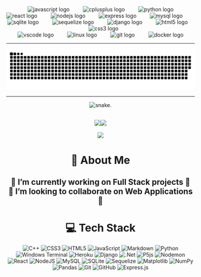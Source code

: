 <div align="center">


<img src="https://cdn.jsdelivr.net/gh/devicons/devicon/icons/javascript/javascript-original.svg" height="37" alt="javascript logo"  />
<img width="12" />
<img width="12" />
<img src="https://cdn.simpleicons.org/c++/00599C" height="37" alt="cplusplus logo"  />
<img width="12" />
<img width="12" />
<img src="https://cdn.simpleicons.org/python/3776AB" height="37" alt="python logo"  />
<br/>
<img src="https://cdn.jsdelivr.net/gh/devicons/devicon/icons/react/react-original.svg" height="37" alt="react logo"  />
<img width="12" />
<img width="12" />
<img src="https://cdn.jsdelivr.net/gh/devicons/devicon/icons/nodejs/nodejs-original.svg" height="37" alt="nodejs logo"  />
<img width="12" />
<img width="12" />
<img src="https://skillicons.dev/icons?i=express" height="37" alt="express logo"  />
<img width="12" />
<img width="12" />
<img src="https://cdn.jsdelivr.net/gh/devicons/devicon/icons/mysql/mysql-original.svg" height="37" alt="mysql logo"  />
<img width="12" />
<img width="12" />
<img src="https://cdn.simpleicons.org/sqlite/003B57" height="37" alt="sqlite logo"  />
<img width="12" />
<img width="12" />
<img src="https://cdn.simpleicons.org/sequelize/52B0E7" height="37" alt="sequelize logo"  />
<img width="12" />
<img width="12" />
<img src="https://skillicons.dev/icons?i=django" height="37" alt="django logo"  />
<img width="12" />
<img width="12" />
<img src="https://cdn.simpleicons.org/html5/E34F26" height="37" alt="html5 logo"  />
<img width="12" />
<img width="12" />
<img src="https://cdn.simpleicons.org/css3/1572B6" height="37" alt="css3 logo"  />
<br/>
<img src="https://cdn.jsdelivr.net/gh/devicons/devicon/icons/vscode/vscode-original.svg" height="37" alt="vscode logo"  />
<img width="12" />
<img width="12" />
<img src="https://cdn.simpleicons.org/linux/FCC624" height="37" alt="linux logo"  />
<img width="12" />
<img width="12" />
<img src="https://cdn.simpleicons.org/git/F05032" height="37" alt="git logo"  />
<img width="12" />
<img width="12" />
<img src="https://cdn.simpleicons.org/docker/2496ED" height="37" alt="docker logo"  />

<hr/>

<picture>
 <source media="(prefers-color-scheme: dark)" srcset="imgs/dist/github-contribution-grid-snake-dark.svg">
 <img alt="snake." src="imgs/dist/github-contribution-grid-snake.svg">
</picture>

<hr/>

<picture>
 <source media="(prefers-color-scheme: dark)" srcset="https://github-profile-trophy.vercel.app/?username=mmedoo&theme=tokyonight&no-frame=false&no-bg=true&margin-w=4">
 <img alt="snake." src="https://github-profile-trophy.vercel.app/?username=mmedoo&theme=transparent&no-frame=false&no-bg=true&margin-w=4">
</picture>

<br/>
<br/>

![](https://github-readme-stats.vercel.app/api?username=mmedoo&theme=transparent&hide_border=true&include_all_commits=false&count_private=false)![](https://github-readme-stats.vercel.app/api/top-langs/?username=mmedoo&theme=transparent&hide_border=true&include_all_commits=false&count_private=false&layout=compact)

![](https://github-readme-streak-stats.herokuapp.com/?user=mmedoo&theme=transparent&hide_border=true)<br/>




# 💫 About Me

## 🔭 I’m currently working on Full Stack projects 🔭 <br>👯 I’m looking to collaborate on Web Applications 👯



# 💻 Tech Stack
![C++](https://img.shields.io/badge/c++-%2300599C.svg?style=for-the-badge&logo=c%2B%2B&logoColor=white) ![CSS3](https://img.shields.io/badge/css3-%231572B6.svg?style=for-the-badge&logo=css3&logoColor=white) ![HTML5](https://img.shields.io/badge/html5-%23E34F26.svg?style=for-the-badge&logo=html5&logoColor=white) ![JavaScript](https://img.shields.io/badge/javascript-%23323330.svg?style=for-the-badge&logo=javascript&logoColor=%23F7DF1E) ![Markdown](https://img.shields.io/badge/markdown-%23000000.svg?style=for-the-badge&logo=markdown&logoColor=white) ![Python](https://img.shields.io/badge/python-3670A0?style=for-the-badge&logo=python&logoColor=ffdd54) ![Windows Terminal](https://img.shields.io/badge/Windows%20Terminal-%234D4D4D.svg?style=for-the-badge&logo=windows-terminal&logoColor=white) ![Heroku](https://img.shields.io/badge/heroku-%23430098.svg?style=for-the-badge&logo=heroku&logoColor=white) ![Django](https://img.shields.io/badge/django-%23092E20.svg?style=for-the-badge&logo=django&logoColor=white) ![.Net](https://img.shields.io/badge/.NET-5C2D91?style=for-the-badge&logo=.net&logoColor=white) ![P5js](https://img.shields.io/badge/p5.js-ED225D?style=for-the-badge&logo=p5.js&logoColor=FFFFFF) ![Nodemon](https://img.shields.io/badge/NODEMON-%23323330.svg?style=for-the-badge&logo=nodemon&logoColor=%BBDEAD) ![React](https://img.shields.io/badge/react-%2320232a.svg?style=for-the-badge&logo=react&logoColor=%2361DAFB) ![NodeJS](https://img.shields.io/badge/node.js-6DA55F?style=for-the-badge&logo=node.js&logoColor=white) ![MySQL](https://img.shields.io/badge/mysql-4479A1.svg?style=for-the-badge&logo=mysql&logoColor=white) ![SQLite](https://img.shields.io/badge/sqlite-%2307405e.svg?style=for-the-badge&logo=sqlite&logoColor=white) ![Sequelize](https://img.shields.io/badge/Sequelize-52B0E7?style=for-the-badge&logo=Sequelize&logoColor=white) ![Matplotlib](https://img.shields.io/badge/Matplotlib-%23ffffff.svg?style=for-the-badge&logo=Matplotlib&logoColor=black) ![NumPy](https://img.shields.io/badge/numpy-%23013243.svg?style=for-the-badge&logo=numpy&logoColor=white) ![Pandas](https://img.shields.io/badge/pandas-%23150458.svg?style=for-the-badge&logo=pandas&logoColor=white) ![Git](https://img.shields.io/badge/git-%23F05033.svg?style=for-the-badge&logo=git&logoColor=white) ![GitHub](https://img.shields.io/badge/github-%23121011.svg?style=for-the-badge&logo=github&logoColor=white) ![Express.js](https://img.shields.io/badge/express.js-%23404d59.svg?style=for-the-badge&logo=express&logoColor=%2361DAFB)



</div>
